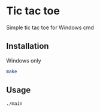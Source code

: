 # Tic tac toe
Simple tic tac toe for Windows cmd

## Installation
Windows only
```bash
make
```

## Usage
```bash
./main
```
